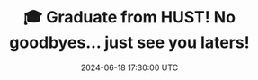 ---
title: ":mortar_board: Graduate from HUST! No goodbyes... just see you laters!"
date: 2024-06-18 17:30:00 UTC
---